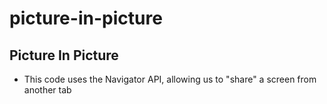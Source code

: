 # picture-in-picture
## Picture In Picture
* This code uses the Navigator API, allowing us to "share" a screen from another tab
